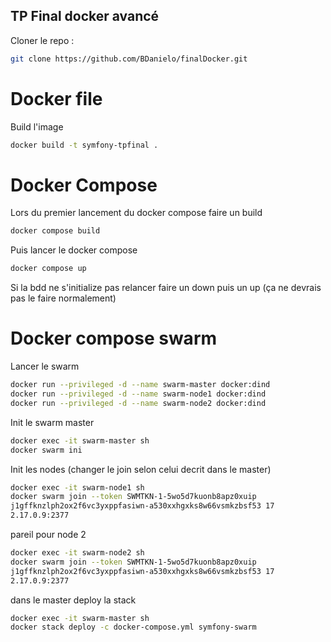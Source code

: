 ## TP Final docker avancé

Cloner le repo :

```bash
git clone https://github.com/BDanielo/finalDocker.git
```

# Docker file

Build l'image

```bash
docker build -t symfony-tpfinal .
```

# Docker Compose

Lors du premier lancement du docker compose faire un build

```bash
docker compose build
```

Puis lancer le docker compose

```bash
docker compose up
```

Si la bdd ne s'initialize pas relancer faire un down puis un up (ça ne devrais pas le faire normalement)

# Docker compose swarm

Lancer le swarm

```bash
docker run --privileged -d --name swarm-master docker:dind
docker run --privileged -d --name swarm-node1 docker:dind
docker run --privileged -d --name swarm-node2 docker:dind
```

Init le swarm master

```bash
docker exec -it swarm-master sh
docker swarm ini
```

Init les nodes (changer le join selon celui decrit dans le master)

```bash
docker exec -it swarm-node1 sh
docker swarm join --token SWMTKN-1-5wo5d7kuonb8apz0xuip
j1gffknzlph2ox2f6vc3yxppfasiwn-a530xxhgxks8w66vsmkzbsf53 17
2.17.0.9:2377
```

pareil pour node 2 

```bash
docker exec -it swarm-node2 sh
docker swarm join --token SWMTKN-1-5wo5d7kuonb8apz0xuip
j1gffknzlph2ox2f6vc3yxppfasiwn-a530xxhgxks8w66vsmkzbsf53 17
2.17.0.9:2377
```

dans le master deploy la stack 

```bash
docker exec -it swarm-master sh
docker stack deploy -c docker-compose.yml symfony-swarm
```

